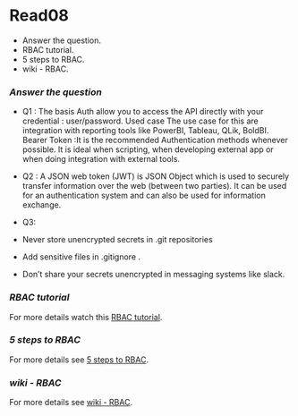 # Read08
* Answer the question.
* RBAC tutorial.
* 5 steps to RBAC.
* wiki - RBAC.

### *Answer the question*
- Q1 : The basis Auth allow you to access the API directly with your credential : user/password. Used case
The use case for this are integration with reporting tools like PowerBI, Tableau, QLik, BoldBI.
Bearer Token :It is the recommended Authentication methods whenever possible. It is ideal when scripting, when 
developing external app or when doing integration with external tools.

- Q2 : A JSON web token (JWT) is JSON Object which is used to securely transfer information over the web (between two parties). It can be used for an authentication system and can also be used for information exchange.

- Q3: 
-  Never store unencrypted secrets in .git repositories
-  Add sensitive files in .gitignore .
- Don’t share your secrets unencrypted in messaging systems like slack.

### *RBAC tutorial*


For more details watch this [RBAC tutorial](https://www.youtube.com/watch?v=C4NP8Eon3cA).

### *5 steps to RBAC*

For more details see [5 steps to RBAC](https://www.csoonline.com/article/3060780/5-steps-to-simple-role-based-access-control.html).

### *wiki - RBAC*


For more details see [wiki - RBAC](https://en.wikipedia.org/wiki/Role-based_access_control).